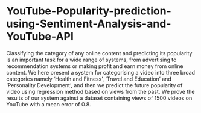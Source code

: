# YouTube-Popularity-prediction-using-Sentiment-Analysis-and-YouTube-API
Classifying the category of any online content and predicting its popularity is an important task for a wide range of systems, from advertising to recommendation systems or making profit and earn money from online content. We here present a system for categorising a video into three broad categories namely ‘Health and Fitness’, ‘Travel and Education’ and ‘Personality Development’, and then we predict the future popularity of video using regression method based on views from the past. We prove the results of our system against a dataset containing views of 1500 videos on YouTube with a mean error of 0.8.
